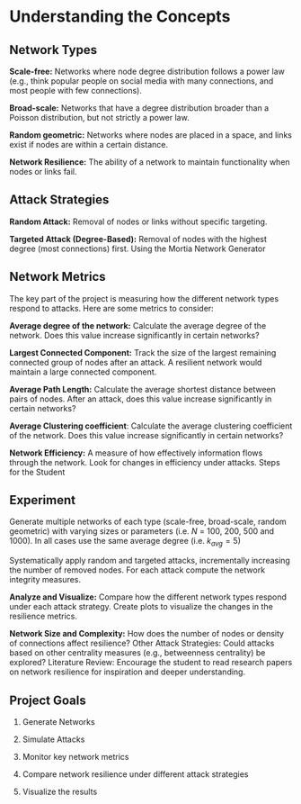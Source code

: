 # Understanding the Concepts


## Network Types
**Scale-free:** Networks where node degree distribution follows a power law (e.g., think popular people on social media with many connections, and most people with few connections).

**Broad-scale:** Networks that have a degree distribution broader than a Poisson distribution, but not strictly a power law.

**Random geometric:** Networks where nodes are placed in a space, and links exist if nodes are within a certain distance.

**Network Resilience:** The ability of a network to maintain functionality when nodes or links fail.

## Attack Strategies
**Random Attack:** Removal of nodes or links without specific targeting.

**Targeted Attack (Degree-Based):** Removal of nodes with the highest degree (most connections) first.
Using the Mortia Network Generator


## Network Metrics

The key part of the project is measuring how the different network types respond to attacks. Here are some metrics to consider:

**Average degree of the network:** Calculate the average degree of the network. Does this value increase significantly in certain networks?

**Largest Connected Component:** Track the size of the largest remaining connected group of nodes after an attack. A resilient network would maintain a large connected component.

**Average Path Length:** Calculate the average shortest distance between pairs of nodes. After an attack, does this value increase significantly in certain networks?

**Average Clustering coefficient**: Calculate the average clustering coefficient of the network. Does this value increase significantly in certain networks?

**Network Efficiency:** A measure of how effectively information flows through the network. Look for changes in efficiency under attacks.
Steps for the Student


## Experiment
Generate multiple networks of each type (scale-free, broad-scale, random geometric) with varying sizes or parameters (i.e. $N$ = 100, 200, 500 and 1000). In all cases use the same average degree (i.e. $k_{avg} = 5$)


Systematically apply random and targeted attacks, incrementally increasing the number of removed nodes.
For each attack compute the network integrity measures. 

**Analyze and Visualize:** Compare how the different network types respond under each attack strategy. Create plots to visualize the changes in the resilience metrics. 


**Network Size and Complexity:** How does the number of nodes or density of connections affect resilience?
Other Attack Strategies: Could attacks based on other centrality measures (e.g., betweenness centrality) be explored?
Literature Review: Encourage the student to read research papers on network resilience for inspiration and deeper understanding.

## Project Goals

1. Generate Networks

2. Simulate Attacks

3. Monitor key network metrics

4. Compare network resilience under different attack strategies

5. Visualize the results